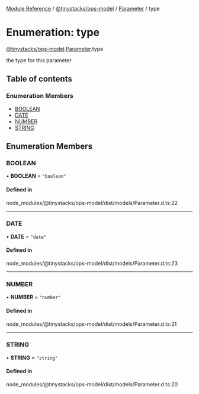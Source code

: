 [Module Reference](../modules.md) / [@tinystacks/ops-model](../modules/tinystacks_ops_model.md) / [Parameter](../modules/tinystacks_ops_model.Parameter.md) / type

# Enumeration: type

[@tinystacks/ops-model](../modules/tinystacks_ops_model.md).[Parameter](../modules/tinystacks_ops_model.Parameter.md).type

the type for this parameter

## Table of contents

### Enumeration Members

- [BOOLEAN](tinystacks_ops_model.Parameter.type.md#boolean)
- [DATE](tinystacks_ops_model.Parameter.type.md#date)
- [NUMBER](tinystacks_ops_model.Parameter.type.md#number)
- [STRING](tinystacks_ops_model.Parameter.type.md#string)

## Enumeration Members

### BOOLEAN

• **BOOLEAN** = ``"boolean"``

#### Defined in

node_modules/@tinystacks/ops-model/dist/models/Parameter.d.ts:22

___

### DATE

• **DATE** = ``"date"``

#### Defined in

node_modules/@tinystacks/ops-model/dist/models/Parameter.d.ts:23

___

### NUMBER

• **NUMBER** = ``"number"``

#### Defined in

node_modules/@tinystacks/ops-model/dist/models/Parameter.d.ts:21

___

### STRING

• **STRING** = ``"string"``

#### Defined in

node_modules/@tinystacks/ops-model/dist/models/Parameter.d.ts:20
